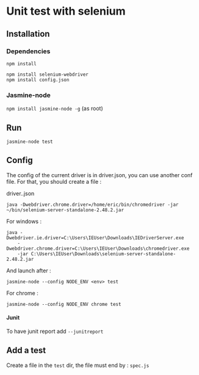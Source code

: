 # Unit test with selenium

## Installation

### Dependencies

`npm install`

    npm install selenium-webdriver
    npm install config.json

### Jasmine-node

`npm install jasmine-node -g` (as root)

## Run

`jasmine-node test`

## Config

The config of the current driver is in driver.json, you can use another conf file. For that, you should create a file :

driver.<env>.json

`java -Dwebdriver.chrome.driver=/home/eric/bin/chromedriver -jar ~/bin/selenium-server-standalone-2.48.2.jar`

For windows : 

    java -Dwebdriver.ie.driver=C:\Users\IEUser\Downloads\IEDriverServer.exe 
        -Dwebdriver.chrome.driver=C:\Users\IEUser\Downloads\chromedriver.exe 
        -jar C:\Users\IEUser\Downloads\selenium-server-standalone-2.48.2.jar



And launch after :

`jasmine-node --config NODE_ENV <env> test`

For chrome :

`jasmine-node --config NODE_ENV chrome test`

#### Junit

To have junit report add `--junitreport`

## Add a test

Create a file in the `test` dir, the file must end by : `spec.js`

